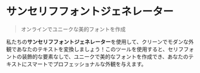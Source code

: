 # サンセリフフォントジェネレーター

> オンラインでユニークな美的フォントを作成

私たちの**サンセリフフォントジェネレーター**を使用して、クリーンでモダンな外観であなたのテキストを変換しましょう！このツールを使用すると、セリフフォントの装飾的な要素なしで、ユニークで美的なフォントを作成でき、あなたのテキストにスマートでプロフェッショナルな外観を与えます。